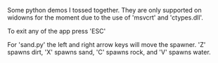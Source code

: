 Some python demos I tossed together.  They are only supported on widowns for the moment due to the use of 'msvcrt' and 'ctypes.dll'.

To exit any of the app press 'ESC'

For 'sand.py' the left and right arrow keys will move the spawner.  'Z' spawns dirt, 'X' spawns sand, 'C' spawns rock, and 'V' spawns water.
	